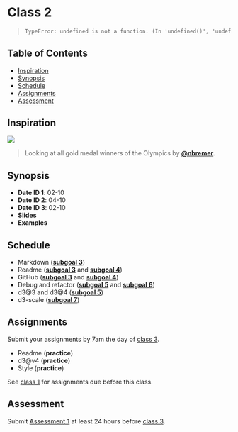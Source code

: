 <!--lint disable no-html-->

# Class 2

> ```txt
> TypeError: undefined is not a function. (In 'undefined()', 'undefined' is undefined)
> ```

## Table of Contents

*   [Inspiration](#inspiration)
*   [Synopsis](#synopsis)
*   [Schedule](#schedule)
*   [Assignments](#assignments)
*   [Assessment](#assessment)

## Inspiration

[![][inspiration-cover]][inspiration-link]

> Looking at all gold medal winners of the Olympics by
> [**@nbremer**][inspiration-author].

## Synopsis

*   **Date ID 1**: 02-10
*   **Date ID 2**: 04-10
*   **Date ID 3**: 02-10
*   **Slides**
*   **Examples**

## Schedule

*   Markdown
    ([**subgoal 3**][s3])
*   Readme
    ([**subgoal 3**][s3] and [**subgoal 4**][s4])
*   GitHub
    ([**subgoal 3**][s3] and [**subgoal 4**][s4])
*   Debug and refactor
    ([**subgoal 5**][s5] and [**subgoal 6**][s6])
*   d3@3 and d3@4
    ([**subgoal 5**][s5])
*   d3-scale
    ([**subgoal 7**][s7])

## Assignments

Submit your assignments by 7am the day of [class 3][c3].

*   Readme (**practice**)
*   d3@v4 (**practice**)
*   Style (**practice**)

See [class 1][c1] for assignments due before this class.

## Assessment

Submit [Assessment 1][a1] at least 24 hours before [class 3][c3].

[c1]: class-1.md#assignments

[c3]: class-3.md

[s3]: https://github.com/cmda-fe3/course-17-18#subgoal-3

[s4]: https://github.com/cmda-fe3/course-17-18#subgoal-4

[s5]: https://github.com/cmda-fe3/course-17-18#subgoal-5

[s6]: https://github.com/cmda-fe3/course-17-18#subgoal-6

[s7]: https://github.com/cmda-fe3/course-17-18#subgoal-7

[a1]: assessment-1.md

[inspiration-cover]: images/olympicfeathers.jpg

[inspiration-link]: https://nbremer.github.io/olympicfeathers/

[inspiration-author]: https://github.com/nbremer
